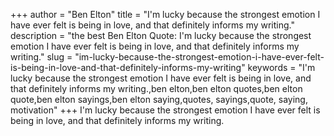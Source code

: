 +++
author = "Ben Elton"
title = "I'm lucky because the strongest emotion I have ever felt is being in love, and that definitely informs my writing."
description = "the best Ben Elton Quote: I'm lucky because the strongest emotion I have ever felt is being in love, and that definitely informs my writing."
slug = "im-lucky-because-the-strongest-emotion-i-have-ever-felt-is-being-in-love-and-that-definitely-informs-my-writing"
keywords = "I'm lucky because the strongest emotion I have ever felt is being in love, and that definitely informs my writing.,ben elton,ben elton quotes,ben elton quote,ben elton sayings,ben elton saying,quotes, sayings,quote, saying, motivation"
+++
I'm lucky because the strongest emotion I have ever felt is being in love, and that definitely informs my writing.
